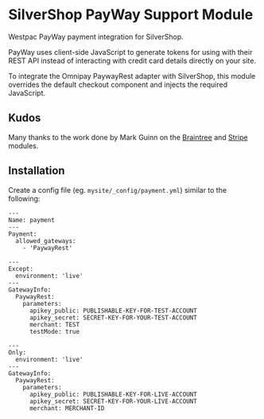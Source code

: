 # SilverShop PayWay Support Module

Westpac PayWay payment integration for SilverShop.

PayWay uses client-side JavaScript to generate tokens for using with their REST API instead of interacting with credit card details directly on your site.

To integrate the Omnipay PaywayRest adapter with SilverShop, this module overrides the default checkout component and injects the required JavaScript.

## Kudos

Many thanks to the work done by Mark Guinn on the [Braintree](https://github.com/markguinn/silvershop-braintree) and [Stripe](https://github.com/markguinn/silvershop-stripe) modules.

## Installation

Create a config file (eg. `mysite/_config/payment.yml`) similar to the following:

```
---
Name: payment
---
Payment:
  allowed_gateways:
    - 'PaywayRest'

---
Except:
  environment: 'live'
---
GatewayInfo:
  PaywayRest:
    parameters:
      apikey_public: PUBLISHABLE-KEY-FOR-TEST-ACCOUNT
      apikey_secret: SECRET-KEY-FOR-YOUR-TEST-ACCOUNT
      merchant: TEST
      testMode: true

---
Only:
  environment: 'live'
---
GatewayInfo:
  PaywayRest:
    parameters:
      apikey_public: PUBLISHABLE-KEY-FOR-LIVE-ACCOUNT
      apikey_secret: SECRET-KEY-FOR-YOUR-LIVE-ACCOUNT
      merchant: MERCHANT-ID
```
